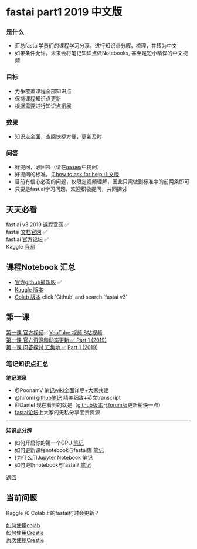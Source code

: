 # fastai part1 2019 中文版
### 是什么

* 汇总fastai学员们的课程学习分享，进行知识点分解，梳理，并转为中文
* 如果条件允许，未来会将笔记知识点做Notebooks, 甚至是短小精悍的中文视频

### 目标

* 力争覆盖课程全部知识点
* 保持课程知识点更新
* 根据需要进行知识点拓展

### 效果
* 知识点全面，查阅快捷方便，更新及时

### 问答
* 好提问，必回答（请在[issues](https://github.com/EmbraceLife/shendusuipian/issues/new)中提问）     
* 好提问的标准，见[how to ask for help 中文版](https://forums.fast.ai/t/fast-ai-v3-2019/39325/8?u=daniel)     
* 目前有信心必答的问题，仅限定视频理解，因此只需做到标准中的前两条即可     
* 只要是fast.ai学习问题，欢迎积极提问，共同探讨     

## 天天必看
fast.ai v3 2019 [课程官网](https://course.fast.ai/) ✅     
fastai [文档官网](https://docs.fast.ai/) ✅     
fast.ai [官方论坛](https://forums.fast.ai/) ✅     
Kaggle [官网](https://www.kaggle.com/)     

## 课程Notebook 汇总     
* [官方github最新版](https://github.com/fastai/course-v3/tree/master/nbs/dl1) ✅      
* [Kaggle 版本](https://forums.fast.ai/t/platform-kaggle-kernels/32569)     
* [Colab 版本](https://colab.research.google.com/notebooks/welcome.ipynb#recent=true) click 'Github' and search 'fastai v3'     

<a name="lesson1toc"></a>
## 第一课
[第一课  官方视频](https://course.fast.ai/videos/?lesson=1)✅    [YouTube 视频 ](https://www.youtube.com/playlist?list=PLfYUBJiXbdtSIJb-Qd3pw0cqCbkGeS0xn) [B站视频](https://www.bilibili.com/video/av41718196/?spm_id_from=333.788.videocard.0)     
[第一课 官方资源和动态更新  ✅ ](https://forums.fast.ai/t/lesson-1-official-resources-and-updates/27936) [Part 1 (2019)](/c/part1-v3)      
[第一课 问答探讨 汇集地 ✅](https://forums.fast.ai/t/lesson-1-in-class-discussion/27332) [Part 1 (2019)](/c/part1-v3)     
 

### 笔记知识点汇总
**笔记源泉**     
  - @PoonamV [笔记wiki](https://forums.fast.ai/t/deep-learning-lesson-1-notes/27748)全面详尽+大家共建
  - @hiromi [github笔记](https://github.com/hiromis/notes/blob/master/Lesson1.md) 精美细致+英文transcript
  - @Daniel 现在看到的就是（[github版本](https://github.com/EmbraceLife/shendusuipian/blob/master/fastai_v3_2019_notes_cn.md)比[forum版](https://forums.fast.ai/t/fast-ai-v3-2019/39325)更新稍快一点）
  - [fastai论坛](https://forums.fast.ai/c/part1-v3)上大家的无私分享宝贵资源   
  ---
**知识点分解**    
* 如何开启你的第一个GPU [笔记](https://forums.fast.ai/t/fast-ai-v3-2019/39325/7?u=daniel)     
* 如何更新课程notebook与fastai库 [笔记](https://forums.fast.ai/t/fast-ai-v3-2019/39325/9?u=daniel)     
* [为什么用Jupyter Notebook [笔记](https://forums.fast.ai/t/fast-ai-v3-2019/39325/10?u=daniel)     
* 如何更新notebook与fastai? [笔记](https://github.com/EmbraceLife/shendusuipian/issues/60)

[返回](#lesson1toc)     


## 当前问题     
Kaggle 和 Colab上的fastai何时会更新？     

[如何使用colab](https://forums.fast.ai/t/fast-ai-v3-2019/39325/2?u=daniel)     
[如何使用Crestle](https://forums.fast.ai/t/fast-ai-v3-2019/39325/3?u=daniel)     
[再次使用Crestle](https://forums.fast.ai/t/fast-ai-v3-2019/39325/6?u=daniel)
